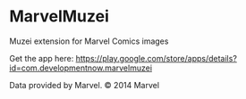 MarvelMuzei
===========

Muzei extension for Marvel Comics images

Get the app here: https://play.google.com/store/apps/details?id=com.developmentnow.marvelmuzei

Data provided by Marvel. © 2014 Marvel
